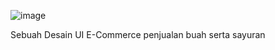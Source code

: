 ![image](https://github.com/DivaFir/TokoedipaUI/assets/134347508/a8cecc79-bb28-430f-a3e7-7801a12df7b5)

Sebuah Desain UI E-Commerce penjualan buah serta sayuran

